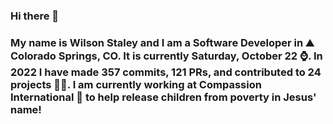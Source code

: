 ### Hi there 👋

### My name is Wilson Staley and I am a Software Developer in ⛰ Colorado Springs, CO.  It is currently Saturday, October 22 ⌚. In 2022 I have made 357 commits, 121 PRs, and contributed to 24 projects 👨‍💻. I am currently working at Compassion International 🏢 to help release children from poverty in Jesus' name!